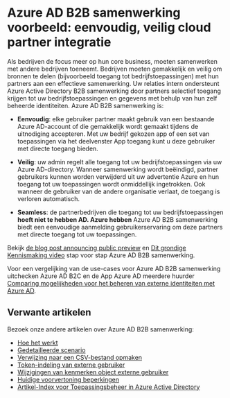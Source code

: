 <properties
   pageTitle="Voorbeeld van de samenwerking Azure Active Directory B2B: eenvoudig, veilig cloud partner integratie | Microsoft Azure"
   description="Azure Active Directory B2B samenwerking ondersteunt uw relaties tussen bedrijven met zakenpartners selectief toegang krijgen tot uw zakelijke toepassingen inschakelen"
   services="active-directory"
   documentationCenter=""
   authors="viv-liu"
   manager="femila"
   editor=""
   tags=""/>

<tags
   ms.service="active-directory"
   ms.devlang="NA"
   ms.topic="article"
   ms.tgt_pltfrm="NA"
   ms.workload="identity"
   ms.date="09/27/2016"
   ms.author="femila"/>

# <a name="azure-ad-b2b-collaboration-preview-simple-secure-cloud-partner-integration"></a>Azure AD B2B samenwerking voorbeeld: eenvoudig, veilig cloud partner integratie

Als bedrijven de focus meer op hun core business, moeten samenwerken met andere bedrijven toeneemt. Bedrijven moeten gemakkelijk en veilig om bronnen te delen (bijvoorbeeld toegang tot bedrijfstoepassingen) met hun partners aan een effectieve samenwerking. Uw relaties intern ondersteunt Azure Active Directory B2B samenwerking door partners selectief toegang krijgen tot uw bedrijfstoepassingen en gegevens met behulp van hun zelf beheerde identiteiten. Azure AD B2B samenwerking is:

- **Eenvoudig**: elke gebruiker partner maakt gebruik van een bestaande Azure AD-account of die gemakkelijk wordt gemaakt tijdens de uitnodiging accepteren. Met uw bedrijf gekozen app of een set van toepassingen via het deelvenster App toegang kunt u deze gebruiker met directe toegang bieden.

- **Veilig**: uw admin regelt alle toegang tot uw bedrijfstoepassingen via uw Azure AD-directory. Wanneer samenwerking wordt beëindigd, partner gebruikers kunnen worden verwijderd uit uw advertentie Azure en hun toegang tot uw toepassingen wordt onmiddellijk ingetrokken. Ook wanneer de gebruiker van de andere organisatie verlaat, de toegang is verloren automatisch.

- **Seamless**: de partnerbedrijven die toegang tot uw bedrijfstoepassingen **hoeft niet te hebben AD. Azure hebben** Azure AD B2B samenwerking biedt een eenvoudige aanmelding gebruikerservaring om deze partners met directe toegang tot uw toepassingen.

Bekijk [de blog post announcing public preview](http://blogs.technet.com/b/ad/archive/2015/09/15/learn-all-about-the-azure-ad-b2b-collaboration-preview.aspx) en [Dit grondige Kennismaking video](https://channel9.msdn.com/Series/Azure-Active-Directory-Videos-Demos/Azure-Active-Directory-B2B-collaboration-demo) stap voor stap Azure AD B2B samenwerking.

Voor een vergelijking van de use-cases voor Azure AD B2B samenwerking uitchecken Azure AD B2C en de App Azure AD meerdere huurder [Comparing mogelijkheden voor het beheren van externe identiteiten met Azure AD](active-directory-b2b-compare-external-identities.md).

## <a name="related-articles"></a>Verwante artikelen
Bezoek onze andere artikelen over Azure AD B2B samenwerking:

- [Hoe het werkt](active-directory-b2b-how-it-works.md)
- [Gedetailleerde scenario](active-directory-b2b-detailed-walkthrough.md)
- [Verwijzing naar een CSV-bestand opmaken](active-directory-b2b-references-csv-file-format.md)
- [Token-indeling van externe gebruiker](active-directory-b2b-references-external-user-token-format.md)
- [Wijzigingen van kenmerken object externe gebruiker](active-directory-b2b-references-external-user-object-attribute-changes.md)
- [Huidige voorvertoning beperkingen](active-directory-b2b-current-preview-limitations.md)
- [Artikel-Index voor Toepassingsbeheer in Azure Active Directory](active-directory-apps-index.md)

